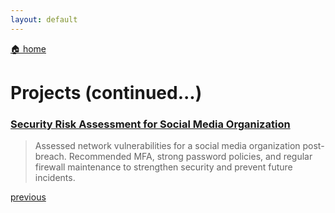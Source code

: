 ```yaml
---
layout: default
---
```


[🏠 home](./)

# Projects (continued...)

### [Security Risk Assessment for Social Media Organization](./projects/network-hardening-security-risk-assessment.md)

> Assessed network vulnerabilities for a social media organization post-breach. Recommended MFA, strong password policies, and regular firewall maintenance to strengthen security and prevent future incidents.


[previous](./page-three.md)


